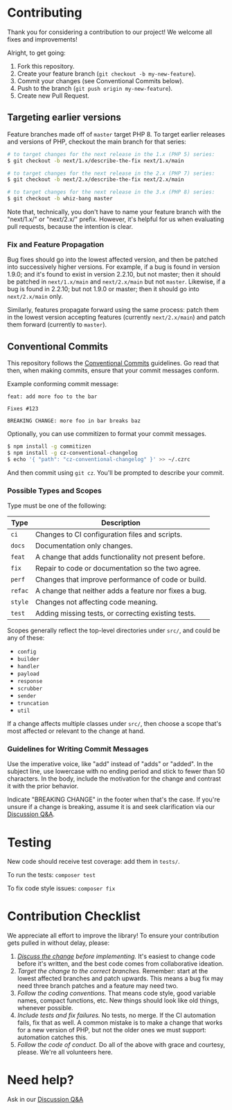# Contributing

Thank you for considering a contribution to our project! We welcome all
fixes and improvements!

Alright, to get going:

1. Fork this repository.
1. Create your feature branch (`git checkout -b my-new-feature`).
1. Commit your changes (see Conventional Commits below).
1. Push to the branch (`git push origin my-new-feature`).
1. Create new Pull Request.

## Targeting earlier versions

Feature branches made off of `master` target PHP 8. To target earlier
releases and versions of PHP, checkout the main branch for that series:

```sh
# to target changes for the next release in the 1.x (PHP 5) series:
$ git checkout -b next/1.x/describe-the-fix next/1.x/main

# to target changes for the next release in the 2.x (PHP 7) series:
$ git checkout -b next/2.x/describe-the-fix next/2.x/main

# to target changes for the next release in the 3.x (PHP 8) series:
$ git checkout -b whiz-bang master
```

Note that, technically, you don't have to name your feature branch with the
"next/1.x/" or "next/2.x/" prefix. However, it's helpful for us when
evaluating pull requests, because the intention is clear.

### Fix and Feature Propagation

Bug fixes should go into the lowest affected version, and then be patched
into successively higher versions. For example, if a bug is found in version
1.9.0; and it's found to exist in version 2.2.10, but not master; then it
should be patched in `next/1.x/main` and `next/2.x/main` but not `master`.
Likewise, if a bug is found in 2.2.10; but not 1.9.0 or master; then it should
go into `next/2.x/main` only.

Similarly, features propagate forward using the same process: patch them in
the lowest version accepting features (currently `next/2.x/main`) and patch
them forward (currently to `master`).

## Conventional Commits

This repository follows the [Conventional Commits][cc] guidelines. Go read
that then, when making commits, ensure that your commit messages conform.

Example conforming commit message:

```
feat: add more foo to the bar

Fixes #123

BREAKING CHANGE: more foo in bar breaks baz
```

Optionally, you can use commitizen to format your commit messages.

```sh
$ npm install -g commitizen
$ npm install -g cz-conventional-changelog
$ echo '{ "path": "cz-conventional-changelog" }' >> ~/.czrc
```

And then commit using `git cz`. You'll be prompted to describe your commit.

[cc]: https://www.conventionalcommits.org

### Possible Types and Scopes

Type must be one of the following:

| Type    | Description                                           |
| ------- | ----------------------------------------------------- |
| `ci`    | Changes to CI configuration files and scripts.        | 
| `docs`  | Documentation only changes.                           |
| `feat`  | A change that adds functionality not present before.  |
| `fix`   | Repair to code or documentation so the two agree.     |
| `perf`  | Changes that improve performance of code or build.    |
| `refac` | A change that neither adds a feature nor fixes a bug. |
| `style` | Changes not affecting code meaning.                   |
| `test`  | Adding missing tests, or correcting existing tests.   |

Scopes generally reflect the top-level directories under `src/`, and could be
any of these:

* `config`
* `builder`
* `handler`
* `payload`
* `response`
* `scrubber`
* `sender`
* `truncation`
* `util`

If a change affects multiple classes under `src/`, then choose a scope that's
most affected or relevant to the change at hand.

### Guidelines for Writing Commit Messages

Use the imperative voice, like "add" instead of "adds" or "added". In the
subject line, use lowercase with no ending period and stick to fewer than 50
characters. In the body, include the motivation for the change and contrast it
with the prior behavior.

Indicate "BREAKING CHANGE" in the footer when that's the case. If you're
unsure if a change is breaking, assume it is and seek clarification via our
[Discussion Q&amp;A][q-a].

# Testing

New code should receive test coverage: add them in `tests/`.

To run the tests: `composer test`

To fix code style issues: `composer fix`

# Contribution Checklist

We appreciate all effort to improve the library! To ensure your contribution
gets pulled in without delay, please:

1. *[Discuss the change][discuss] before implementing.* It's easiest to change
   code before it's written, and the best code comes from collaborative
   ideation.
1. *Target the change to the correct branches.* Remember: start at the lowest
   affected branches and patch upwards. This means a bug fix may need three
   branch patches and a feature may need two.
1. *Follow the coding conventions.* That means code style, good variable names,
   compact functions, etc. New things should look like old things, whenever
   possible.
1. *Include tests and fix failures.* No tests, no merge. If the CI automation
   fails, fix that as well. A common mistake is to make a change that works
   for a new version of PHP, but not the older ones we must support: automation
   catches this.
1. *Follow the code of conduct.* Do all of the above with grace and courtesy,
   please. We're all volunteers here.

[discuss]: https://github.com/rollbar/rollbar-php/discussions/

# Need help?

Ask in our [Discussion Q&amp;A][q-a]

[q-a]: https://github.com/rollbar/rollbar-php/discussions/categories/q-a
